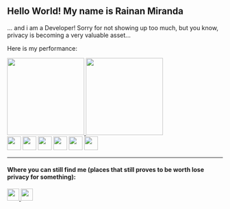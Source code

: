 ## Hello World! My name is Rainan Miranda

... and i am a Developer! Sorry for not showing up too much, but you know, privacy is becoming a very valuable asset...

Here is my performance:
<div>
  <a href="https://github.com/rainanDeveloper">
    <img height="180" src="https://github-readme-stats.vercel.app/api?username=rainanDeveloper&show_icons=true&theme=tokyonight&include_all_commits=true&countprivate=true"/>
    <img height="180" src="https://github-readme-stats.vercel.app/api/top-langs?username=rainanDeveloper&layout=compact&theme=tokyonight"/>
  </a>
</div>

<div>
  <img height="32" src="https://cdn.jsdelivr.net/gh/devicons/devicon/icons/javascript/javascript-original.svg" />
  <img height="32" src="https://cdn.jsdelivr.net/gh/devicons/devicon/icons/typescript/typescript-original.svg" />
  <img height="32" src="https://cdn.jsdelivr.net/gh/devicons/devicon/icons/react/react-original.svg" />
  <img height="32" src="https://cdn.jsdelivr.net/gh/devicons/devicon/icons/html5/html5-original.svg" />
  <img height="32" src="https://cdn.jsdelivr.net/gh/devicons/devicon/icons/css3/css3-original.svg" />
  <img height="32" src="https://cdn.jsdelivr.net/gh/devicons/devicon/icons/c/c-original.svg" />
</div>

-----------------------------------------------------------------------------------------------------

#### Where you can still find me (places that still proves to be worth lose privacy for something):

<div>
  <a href="mailto:rainan.jesus@pm.me">
    <img height="28" src="https://img.shields.io/badge/ProtonMail-8B89CC?style=for-the-badge&logo=protonmail&logoColor=white"/>
  </a>
  <a href="https://www.linkedin.com/in/rainan-miranda-de-jesus-508a43153/">
    <img height="28" src="https://img.shields.io/badge/LinkedIn-0077B5?style=for-the-badge&logo=linkedin&logoColor=white"/>
  </a>
</div>
